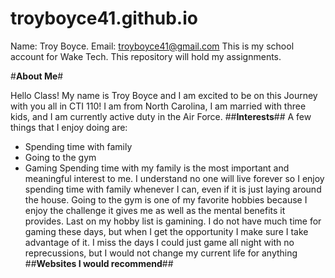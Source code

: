 # troyboyce41.github.io
Name: Troy Boyce.
Email: troyboyce41@gmail.com
This is my school account for Wake Tech.
This repository will hold my assignments.

#**About Me**#

Hello Class! My name is Troy Boyce and I am excited to be on this Journey with you all in CTI 110! I am from North Carolina, I am married with three kids, and I am currently active duty in the Air Force.
##**Interests**##
A few things that I enjoy doing are:
* Spending time with family
* Going to the gym
* Gaming 
Spending time with my family is the most important and meaningful interest to me. I understand no one will live forever so I enjoy spending time with family whenever I can, even if it is just laying around the house. Going to the gym is one of my favorite hobbies because I enjoy the challenge it gives me as well as the mental benefits it provides. Last on my hobby list is gamining. I do not have much time for gaming these days, but when I get the opportunity I make sure I take advantage of it. I miss the days I could just game all night with no reprecussions, but I would not change my current life for anything
##**Websites I would recommend**##


